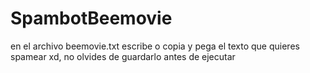 # SpambotBeemovie
en el archivo beemovie.txt escribe o copia y pega el texto que quieres spamear xd, no olvides de guardarlo antes de ejecutar

